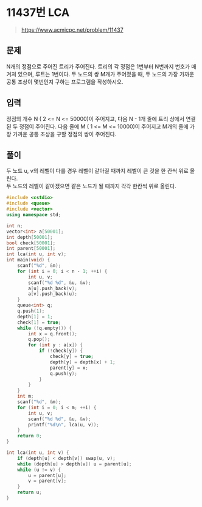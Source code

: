 # 11437번 LCA
>https://www.acmicpc.net/problem/11437

## 문제
N개의 정점으로 주어진 트리가 주어진다. 트리의 각 정점은 1번부터 N번까지 번호가 매겨져 있으며, 루트는 1번이다. 두 노드의 쌍 M개가 주어졌을 때, 두 노드의 가장 가까운 공통 조상이 몇번인지 구하는 프로그램을 작성하시오.  

## 입력
정점의 개수 N ( 2 <= N <= 50000)이 주어지고, 다음 N - 1개 줄에 트리 상에서 연결된 두 정점이 주어진다. 다음 줄에 M ( 1 <= M <= 10000)이 주어지고 M개의 줄에 가장 가까운 공통 조상을 구할 정점의 쌍이 주어진다.  

## 풀이
두 노드 u, v의 레벨이 다를 경우 레벨이 같아질 때까지 레벨이 큰 것을 한 칸씩 위로 올린다.  
두 노드의 레벨이 같아졌으면 같은 노드가 될 때까지 각각 한칸씩 위로 올린다.  

```cpp
#include <cstdio>
#include <queue>
#include <vector>
using namespace std;

int n;
vector<int> a[50001];
int depth[50001];
bool check[50001];
int parent[50001];
int lca(int u, int v);
int main(void) {
    scanf("%d", &n);
    for (int i = 0; i < n - 1; ++i) {
        int u, v;
        scanf("%d %d", &u, &v);
        a[u].push_back(v);
        a[v].push_back(u);
    }
    queue<int> q;
    q.push(1);
    depth[1] = 1;
    check[1] = true;
    while (!q.empty()) {
        int x = q.front();
        q.pop();
        for (int y : a[x]) {
            if (!check[y]) {
                check[y] = true;
                depth[y] = depth[x] + 1;
                parent[y] = x;
                q.push(y);
            }
        }
    }
    int m;
    scanf("%d", &m);
    for (int i = 0; i < m; ++i) {
        int u, v;
        scanf("%d %d", &u, &v);
        printf("%d\n", lca(u, v));
    }
    return 0;
}

int lca(int u, int v) {
    if (depth[u] < depth[v]) swap(u, v);
    while (depth[u] > depth[v]) u = parent[u];
    while (u != v) {
        u = parent[u];
        v = parent[v];
    }
    return u;
}
```